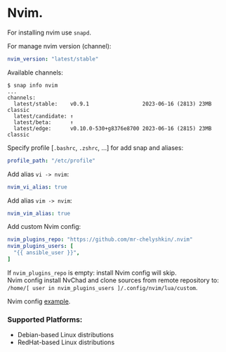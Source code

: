 # Nvim.
For installing nvim use `snapd`.  
  
For manage nvim version (channel):
```yaml
nvim_version: "latest/stable"
```
Available channels:
```shell
$ snap info nvim
...
channels:
  latest/stable:    v0.9.1                 2023-06-16 (2813) 23MB classic
  latest/candidate: ↑
  latest/beta:      ↑
  latest/edge:      v0.10.0-530+g8376e8700 2023-06-16 (2815) 23MB classic
```
Specify profile [`.bashrc`, `.zshrc`, ...] for add snap and aliases:
```yaml
profile_path: "/etc/profile"
```
Add alias `vi -> nvim`:
```yaml
nvim_vi_alias: true
```
Add alias `vim -> nvim`:
```yaml
nvim_vim_alias: true
```
Add custom Nvim config:
```yaml
nvim_plugins_repo: "https://github.com/mr-chelyshkin/.nvim"
nvim_plugins_users: [
  "{{ ansible_user }}",
]
```
If `nvim_plugins_repo` is empty: install Nvim config will skip.  
Nvim config install NvChad and clone sources from remote 
repository to:  
`/home/[ user in nvim_plugins_users ]/.config/nvim/lua/custom`.
  
Nvim config [example](https://github.com/mr-chelyshkin/.nvim/blob/main/README.md).

### Supported Platforms:
- Debian-based Linux distributions
- RedHat-based Linux distributions
